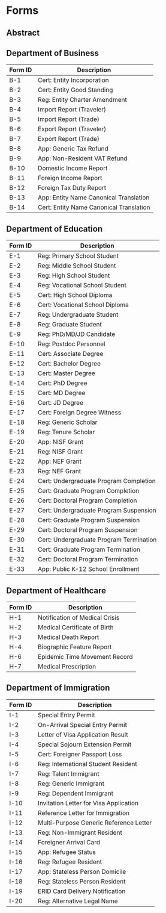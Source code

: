 # Forms

## Abstract

## Department of Business

Form ID | Description
------- | -----------
B-1     | Cert: Entity Incorporation
B-2     | Cert: Entity Good Standing
B-3     | Reg: Entity Charter Amendment
B-4     | Import Report (Traveler)
B-5     | Import Report (Trade)
B-6     | Export Report (Traveler)
B-7     | Export Report (Trade)
B-8     | App: Generic Tax Refund
B-9     | App: Non-Resident VAT Refund
B-10    | Domestic Income Report
B-11    | Foreign Income Report
B-12    | Foreign Tax Duty Report
B-13    | App: Entity Name Canonical Translation
B-14    | Cert: Entity Name Canonical Translation

## Department of Education

Form ID | Description
------- | -----------
E-1     | Reg: Primary School Student
E-2     | Reg: Middle School Student
E-3     | Reg: High School Student
E-4     | Reg: Vocational School Student
E-5     | Cert: High School Diploma
E-6     | Cert: Vocational School Diploma
E-7     | Reg: Undergraduate Student
E-8     | Reg: Graduate Student
E-9     | Reg: PhD/MD/JD Candidate
E-10    | Reg: Postdoc Personnel
E-11    | Cert: Associate Degree
E-12    | Cert: Bachelor Degree
E-13    | Cert: Master Degree
E-14    | Cert: PhD Degree
E-15    | Cert: MD Degree
E-16    | Cert: JD Degree
E-17    | Cert: Foreign Degree Witness
E-18    | Reg: Generic Scholar
E-19    | Reg: Tenure Scholar
E-20    | App: NISF Grant
E-21    | Reg: NISF Grant
E-22    | App: NEF Grant
E-23    | Reg: NEF Grant
E-24    | Cert: Undergraduate Program Completion
E-25    | Cert: Graduate Program Completion
E-26    | Cert: Doctoral Program Completion
E-27    | Cert: Undergraduate Program Suspension
E-28    | Cert: Graduate Program Suspension
E-29    | Cert: Doctoral Program Suspension
E-30    | Cert: Undergraduate Program Termination
E-31    | Cert: Graduate Program Termination
E-32    | Cert: Doctoral Program Termination
E-33    | App: Public K-12 School Enrollment

## Department of Healthcare

Form ID | Description
------- | -----------
H-1     | Notification of Medical Crisis
H-2     | Medical Certificate of Birth
H-3     | Medical Death Report
H-4     | Biographic Feature Report
H-6     | Epidemic Time Movement Record
H-7     | Medical Prescription

## Department of Immigration

Form ID | Description
------- | -----------
I-1     | Special Entry Permit
I-2     | On-Arrival Special Entry Permit
I-3     | Letter of Visa Application Result
I-4     | Special Sojourn Extension Permit
I-5     | Cert: Foreigner Passport Loss
I-6     | Reg: International Student Resident
I-7     | Reg: Talent Immigrant
I-8     | Reg: Generic Immigrant
I-9     | Reg: Dependent Immigrant
I-10    | Invitation Letter for Visa Application
I-11    | Reference Letter for Immigration
I-12    | Multi-Purpose Generic Reference Letter
I-13    | Reg: Non-Immigrant Resident
I-14    | Foreigner Arrival Card
I-15    | App: Refugee Status
I-16    | Reg: Refugee Resident
I-17    | App: Stateless Person Domicile
I-18    | Reg: Stateless Person Resident
I-19    | ERID Card Delivery Notification
I-20    | Reg: Alternative Legal Name
